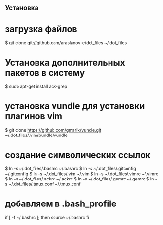 ## Установка

# загрузка файлов
  $ git clone git://github.com/araslanov-e/dot_files ~/.dot_files

# Установка дополнительных пакетов в систему
  $ sudo apt-get install ack-grep

# установка vundle для установки плагинов vim
  $ git clone https://github.com/gmarik/vundle.git ~/.dot_files/.vim/bundle/vundle

# создание символических ссылок
  $ ln -s ~/.dot_files/.bashrc ~/.bashrc
  $ ln -s ~/.dot_files/.gitconfig ~/.gitconfig
  $ ln -s ~/.dot_files/.vim ~/.vim
  $ ln -s ~/.dot_files/.vimrc ~/.vimrc
  $ ln -s ~/.dot_files/.ackrc ~/.ackrc
  $ ln -s ~/.dot_files/.gemrc ~/.gemrc
  $ ln -s ~/.dot_files/.tmux.conf ~/.tmux.conf

# добавляем в .bash_profile
if [ -f ~/.bashrc ]; 
then 
  source ~/.bashrc 
fi
```
